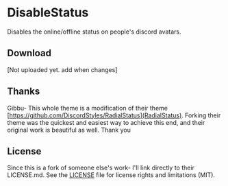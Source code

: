 # DisableStatus

Disables the online/offline status on people's discord avatars. 



## Download

[Not uploaded yet. add when changes]


## Thanks
Gibbu- This whole theme is a modification of their theme [https://github.com/DiscordStyles/RadialStatus](RadialStatus). 
Forking their theme was the quickest and easiest way to achieve this end, and their original work is beautiful as well. Thank you

## License
Since this is a fork of someone else's work- I'll link directly to their LICENSE.md. 
See the [LICENSE](https://github.com/DiscordStyles/RadialStatus/blob/master/LICENSE.md) file for license rights and limitations (MIT).
